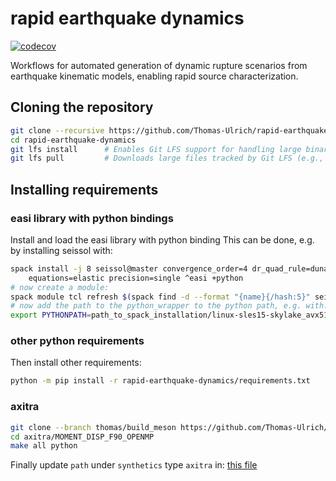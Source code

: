 # rapid earthquake dynamics

[![codecov](https://codecov.io/gh/Thomas-Ulrich/rapid-earthquake-dynamics/branch/main/graph/badge.svg)](https://codecov.io/gh/Thomas-Ulrich/rapid-earthquake-dynamics)

Workflows for automated generation of dynamic rupture scenarios from earthquake
kinematic models, enabling rapid source characterization.

## Cloning the repository

```bash
git clone --recursive https://github.com/Thomas-Ulrich/rapid-earthquake-dynamics
cd rapid-earthquake-dynamics
git lfs install      # Enables Git LFS support for handling large binary files
git lfs pull         # Downloads large files tracked by Git LFS (e.g., .h5, .nc)
```

## Installing requirements

### easi library with python bindings

Install and load the easi library with python binding
This can be done, e.g. by installing seissol with:

```bash
spack install -j 8 seissol@master convergence_order=4 dr_quad_rule=dunavant \
    equations=elastic precision=single ^easi +python
# now create a module:
spack module tcl refresh $(spack find -d --format "{name}{/hash:5}" seissol)
# now add the path to the python_wrapper to the python path, e.g. with:
export PYTHONPATH=path_to_spack_installation/linux-sles15-skylake_avx512/easi/1.6.1-gcc-15.1.0-efuzmvl/lib/python3.10/site-packages/easilib/cmake/easi/python_wrapper/:$PYTHONPATH
```

### other python requirements

Then install other requirements:

```bash
python -m pip install -r rapid-earthquake-dynamics/requirements.txt
```

### axitra

```bash
git clone --branch thomas/build_meson https://github.com/Thomas-Ulrich/axitra
cd axitra/MOMENT_DISP_F90_OPENMP
make all python
```

Finally update `path` under `synthetics` type `axitra` in:
[this file](https://github.com/Thomas-Ulrich/rapid-earthquake-dynamics/blob/main/dynworkflow/input_files/waveforms_config_regional.tmpl.yaml)
